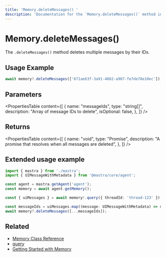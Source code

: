 ```yaml
---
title: 'Memory.deleteMessages() '
description: 'Documentation for the `Memory.deleteMessages()` method in Mastra, which deletes multiple messages by their IDs.'
---
```


# Memory.deleteMessages()

The `.deleteMessages()` method deletes multiple messages by their IDs.

## Usage Example

```typescript copy
await memory?.deleteMessages(['671ae63f-3a91-4082-a907-fe7de78e10ec']);
```

## Parameters

<PropertiesTable
content={[
{
name: "messageIds",
type: "string[]",
description: "Array of message IDs to delete",
isOptional: false,
},
]}
/>

## Returns

<PropertiesTable
content={[
{
name: "void",
type: "Promise<void>",
description: "A promise that resolves when all messages are deleted",
},
]}
/>

## Extended usage example

```typescript filename="src/test-memory.ts" showLineNumbers copy
import { mastra } from './mastra';
import { UIMessageWithMetadata } from '@mastra/core/agent';

const agent = mastra.getAgent('agent');
const memory = await agent.getMemory();

const { uiMessages } = await memory!.query({ threadId: 'thread-123' });

const messageIds = uiMessages.map((message: UIMessageWithMetadata) => message.id);
await memory?.deleteMessages([...messageIds]);
```

## Related

- [Memory Class Reference](/docs/reference/memory)
- [query](/docs/reference/memory/query)
- [Getting Started with Memory](/docs/memory/overview)
